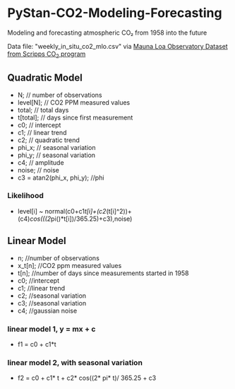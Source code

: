 # PyStan-CO2-Modeling-Forecasting
Modeling and forecasting atmospheric CO₂ from 1958 into the future

Data file: "weekly_in_situ_co2_mlo.csv" via [Mauna Loa Observatory Dataset from Scripps CO<sub>2</sub> program](https://scrippsco2.ucsd.edu/data/atmospheric_co2/mlo.html)

## Quadratic Model

- N; // number of observations
- level[N]; // CO2 PPM measured values
- total;   // total days
- t[total]; // days since first measurement
- c0;  // intercept
- c1;  // linear trend
- c2;  // quadratic trend
- phi_x; // seasonal variation
- phi_y; // seasonal variation
- c4; // amplitude
- noise;  // noise 
- c3 = atan2(phi_x, phi_y); //phi

### Likelihood
- level[i] ~ normal(c0+c1*t[i]+(c2*(t[i]^2))+(c4)*cos(((2*pi()*t[i])/365.25)+c3),noise)

## Linear Model

- n; //number of observations
- x_t[n]; //CO2 ppm measured values
- t[n]; //number of days since measurements started in 1958
- c0; //intercept
- c1; //linear trend
- c2; //seasonal variation
- c3; //seasonal variation
- c4; //gaussian noise

### linear model 1, y = mx + c
- f1 = c0 + c1*t

### linear model 2, with seasonal variation
- f2 = c0 + c1* t + c2* cos((2* pi* t)/ 365.25 + c3
